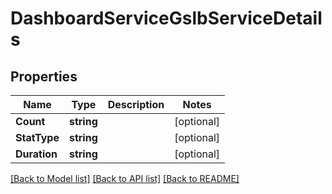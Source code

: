 # DashboardServiceGslbServiceDetails

## Properties

Name | Type | Description | Notes
------------ | ------------- | ------------- | -------------
**Count** | **string** |  | [optional] 
**StatType** | **string** |  | [optional] 
**Duration** | **string** |  | [optional] 

[[Back to Model list]](../README.md#documentation-for-models) [[Back to API list]](../README.md#documentation-for-api-endpoints) [[Back to README]](../README.md)


